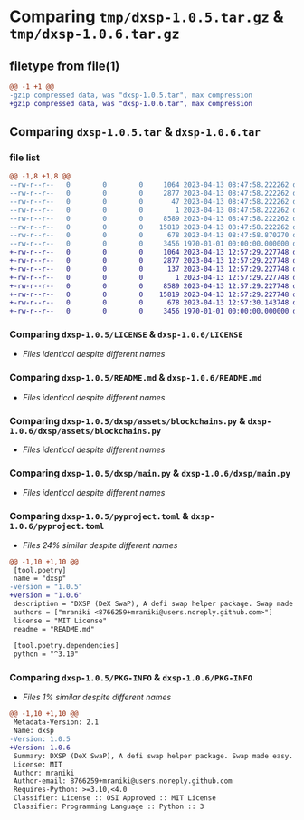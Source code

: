 # Comparing `tmp/dxsp-1.0.5.tar.gz` & `tmp/dxsp-1.0.6.tar.gz`

## filetype from file(1)

```diff
@@ -1 +1 @@
-gzip compressed data, was "dxsp-1.0.5.tar", max compression
+gzip compressed data, was "dxsp-1.0.6.tar", max compression
```

## Comparing `dxsp-1.0.5.tar` & `dxsp-1.0.6.tar`

### file list

```diff
@@ -1,8 +1,8 @@
--rw-r--r--   0        0        0     1064 2023-04-13 08:47:58.222262 dxsp-1.0.5/LICENSE
--rw-r--r--   0        0        0     2877 2023-04-13 08:47:58.222262 dxsp-1.0.5/README.md
--rw-r--r--   0        0        0       47 2023-04-13 08:47:58.222262 dxsp-1.0.5/dxsp/__init__.py
--rw-r--r--   0        0        0        1 2023-04-13 08:47:58.222262 dxsp-1.0.5/dxsp/assets/__init__.py
--rw-r--r--   0        0        0     8589 2023-04-13 08:47:58.222262 dxsp-1.0.5/dxsp/assets/blockchains.py
--rw-r--r--   0        0        0    15819 2023-04-13 08:47:58.222262 dxsp-1.0.5/dxsp/main.py
--rw-r--r--   0        0        0      678 2023-04-13 08:47:58.870270 dxsp-1.0.5/pyproject.toml
--rw-r--r--   0        0        0     3456 1970-01-01 00:00:00.000000 dxsp-1.0.5/PKG-INFO
+-rw-r--r--   0        0        0     1064 2023-04-13 12:57:29.227748 dxsp-1.0.6/LICENSE
+-rw-r--r--   0        0        0     2877 2023-04-13 12:57:29.227748 dxsp-1.0.6/README.md
+-rw-r--r--   0        0        0      137 2023-04-13 12:57:29.227748 dxsp-1.0.6/dxsp/__init__.py
+-rw-r--r--   0        0        0        1 2023-04-13 12:57:29.227748 dxsp-1.0.6/dxsp/assets/__init__.py
+-rw-r--r--   0        0        0     8589 2023-04-13 12:57:29.227748 dxsp-1.0.6/dxsp/assets/blockchains.py
+-rw-r--r--   0        0        0    15819 2023-04-13 12:57:29.227748 dxsp-1.0.6/dxsp/main.py
+-rw-r--r--   0        0        0      678 2023-04-13 12:57:30.143748 dxsp-1.0.6/pyproject.toml
+-rw-r--r--   0        0        0     3456 1970-01-01 00:00:00.000000 dxsp-1.0.6/PKG-INFO
```

### Comparing `dxsp-1.0.5/LICENSE` & `dxsp-1.0.6/LICENSE`

 * *Files identical despite different names*

### Comparing `dxsp-1.0.5/README.md` & `dxsp-1.0.6/README.md`

 * *Files identical despite different names*

### Comparing `dxsp-1.0.5/dxsp/assets/blockchains.py` & `dxsp-1.0.6/dxsp/assets/blockchains.py`

 * *Files identical despite different names*

### Comparing `dxsp-1.0.5/dxsp/main.py` & `dxsp-1.0.6/dxsp/main.py`

 * *Files identical despite different names*

### Comparing `dxsp-1.0.5/pyproject.toml` & `dxsp-1.0.6/pyproject.toml`

 * *Files 24% similar despite different names*

```diff
@@ -1,10 +1,10 @@
 [tool.poetry]
 name = "dxsp"
-version = "1.0.5"
+version = "1.0.6"
 description = "DXSP (DeX SwaP), A defi swap helper package. Swap made easy."
 authors = ["mraniki <8766259+mraniki@users.noreply.github.com>"]
 license = "MIT License"
 readme = "README.md"
 
 [tool.poetry.dependencies]
 python = "^3.10"
```

### Comparing `dxsp-1.0.5/PKG-INFO` & `dxsp-1.0.6/PKG-INFO`

 * *Files 1% similar despite different names*

```diff
@@ -1,10 +1,10 @@
 Metadata-Version: 2.1
 Name: dxsp
-Version: 1.0.5
+Version: 1.0.6
 Summary: DXSP (DeX SwaP), A defi swap helper package. Swap made easy.
 License: MIT
 Author: mraniki
 Author-email: 8766259+mraniki@users.noreply.github.com
 Requires-Python: >=3.10,<4.0
 Classifier: License :: OSI Approved :: MIT License
 Classifier: Programming Language :: Python :: 3
```

